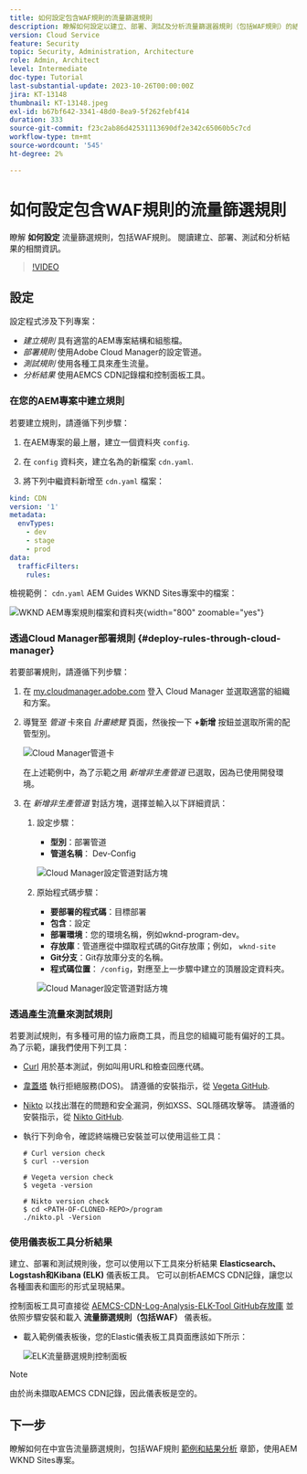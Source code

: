 ```yaml
---
title: 如何設定包含WAF規則的流量篩選規則
description: 瞭解如何設定以建立、部署、測試及分析流量篩選器規則（包括WAF規則）的結果。
version: Cloud Service
feature: Security
topic: Security, Administration, Architecture
role: Admin, Architect
level: Intermediate
doc-type: Tutorial
last-substantial-update: 2023-10-26T00:00:00Z
jira: KT-13148
thumbnail: KT-13148.jpeg
exl-id: b67bf642-3341-48d0-8ea9-5f262febf414
duration: 333
source-git-commit: f23c2ab86d42531113690df2e342c65060b5c7cd
workflow-type: tm+mt
source-wordcount: '545'
ht-degree: 2%

---
```


# 如何設定包含WAF規則的流量篩選規則

瞭解 **如何設定** 流量篩選規則，包括WAF規則。 閱讀建立、部署、測試和分析結果的相關資訊。

>[!VIDEO](https://video.tv.adobe.com/v/3425407?quality=12&learn=on)

## 設定

設定程式涉及下列專案：

- _建立規則_ 具有適當的AEM專案結構和組態檔。
- _部署規則_ 使用Adobe Cloud Manager的設定管道。
- _測試規則_ 使用各種工具來產生流量。
- _分析結果_ 使用AEMCS CDN記錄檔和控制面板工具。

### 在您的AEM專案中建立規則

若要建立規則，請遵循下列步驟：

1. 在AEM專案的最上層，建立一個資料夾 `config`.

1. 在 `config` 資料夾，建立名為的新檔案 `cdn.yaml`.

1. 將下列中繼資料新增至 `cdn.yaml` 檔案：

```yaml
kind: CDN
version: '1'
metadata:
  envTypes:
    - dev
    - stage
    - prod
data:
  trafficFilters:
    rules:
```

檢視範例： `cdn.yaml` AEM Guides WKND Sites專案中的檔案：

![WKND AEM專案規則檔案和資料夾](./assets/wknd-rules-file-and-folder.png){width="800" zoomable="yes"}

### 透過Cloud Manager部署規則 {#deploy-rules-through-cloud-manager}

若要部署規則，請遵循下列步驟：

1. 在 [my.cloudmanager.adobe.com](https://my.cloudmanager.adobe.com/) 登入 Cloud Manager 並選取適當的組織和方案。

1. 導覽至 _管道_ 卡來自 _計畫總覽_ 頁面，然後按一下 **+新增** 按鈕並選取所需的配管型別。

   ![Cloud Manager管道卡](./assets/cloud-manager-pipelines-card.png)

   在上述範例中，為了示範之用 _新增非生產管道_ 已選取，因為已使用開發環境。

1. 在 _新增非生產管道_ 對話方塊，選擇並輸入以下詳細資訊：

   1. 設定步驟：

      - **型別**：部署管道
      - **管道名稱**： Dev-Config

      ![Cloud Manager設定管道對話方塊](./assets/cloud-manager-config-pipeline-step1-dialog.png)

   2. 原始程式碼步驟：

      - **要部署的程式碼**：目標部署
      - **包含**：設定
      - **部署環境**：您的環境名稱，例如wknd-program-dev。
      - **存放庫**：管道應從中擷取程式碼的Git存放庫；例如， `wknd-site`
      - **Git分支**：Git存放庫分支的名稱。
      - **程式碼位置**： `/config`，對應至上一步驟中建立的頂層設定資料夾。

      ![Cloud Manager設定管道對話方塊](./assets/cloud-manager-config-pipeline-step2-dialog.png)

### 透過產生流量來測試規則

若要測試規則，有多種可用的協力廠商工具，而且您的組織可能有偏好的工具。 為了示範，讓我們使用下列工具：

- [Curl](https://curl.se/) 用於基本測試，例如叫用URL和檢查回應代碼。

- [韋蓋塔](https://github.com/tsenart/vegeta) 執行拒絕服務(DOS)。 請遵循的安裝指示，從 [Vegeta GitHub](https://github.com/tsenart/vegeta#install).

- [Nikto](https://github.com/sullo/nikto/wiki) 以找出潛在的問題和安全漏洞，例如XSS、SQL隱碼攻擊等。 請遵循的安裝指示，從 [Nikto GitHub](https://github.com/sullo/nikto).

- 執行下列命令，確認終端機已安裝並可以使用這些工具：

  ```shell
  # Curl version check
  $ curl --version
  
  # Vegeta version check
  $ vegeta -version
  
  # Nikto version check
  $ cd <PATH-OF-CLONED-REPO>/program
  ./nikto.pl -Version
  ```

### 使用儀表板工具分析結果

建立、部署和測試規則後，您可以使用以下工具來分析結果 **Elasticsearch、Logstash和Kibana (ELK)** 儀表板工具。 它可以剖析AEMCS CDN記錄，讓您以各種圖表和圖形的形式呈現結果。

控制面板工具可直接從 [AEMCS-CDN-Log-Analysis-ELK-Tool GitHub存放庫](https://github.com/adobe/AEMCS-CDN-Log-Analysis-ELK-Tool) 並依照步驟安裝和載入 **流量篩選規則（包括WAF）** 儀表板。

- 載入範例儀表板後，您的Elastic儀表板工具頁面應該如下所示：

  ![ELK流量篩選規則控制面板](./assets/elk-dashboard.png)

>[!NOTE]
>
>    由於尚未擷取AEMCS CDN記錄，因此儀表板是空的。


## 下一步

瞭解如何在中宣告流量篩選規則，包括WAF規則 [範例和結果分析](./examples-and-analysis.md) 章節，使用AEM WKND Sites專案。
